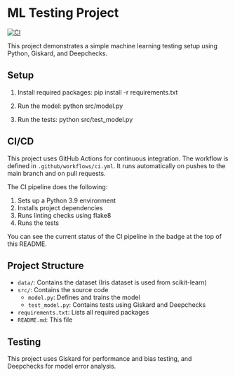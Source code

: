 # ML Testing Project

[![CI](https://github.com/gkhayes/ml_testing/actions/workflows/ci.yml/badge.svg)](https://github.com/gkhayes/ml_testing/actions/workflows/ci.yml)

This project demonstrates a simple machine learning testing setup using Python, Giskard, and Deepchecks.

## Setup

1. Install required packages:
    pip install -r requirements.txt


2. Run the model:
    python src/model.py

3. Run the tests:
    python src/test_model.py


## CI/CD

This project uses GitHub Actions for continuous integration. The workflow is defined in `.github/workflows/ci.yml`. It runs automatically on pushes to the main branch and on pull requests.

The CI pipeline does the following:
1. Sets up a Python 3.9 environment
2. Installs project dependencies
3. Runs linting checks using flake8
4. Runs the tests

You can see the current status of the CI pipeline in the badge at the top of this README.

## Project Structure

- `data/`: Contains the dataset (Iris dataset is used from scikit-learn)
- `src/`: Contains the source code
  - `model.py`: Defines and trains the model
  - `test_model.py`: Contains tests using Giskard and Deepchecks
- `requirements.txt`: Lists all required packages
- `README.md`: This file

## Testing

This project uses Giskard for performance and bias testing, and Deepchecks for model error analysis.


